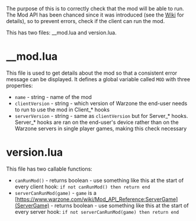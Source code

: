 The purpose of this is to correctly check that the mod will be able to run. The Mod API has been chanced since it was introduced (see the [Wiki](https://www.warzone.com/wiki/Mod_API_Reference#Newer_API_features) for details), so to prevent errors, check if the client can run the mod.

This has two files: __mod.lua and version.lua.
# __mod.lua
This file is used to get details about the mod so that a consistent error message can be displayed. It defines a global variable called <code>MOD</code> with three properties:
* `name` - string - name of the mod
* `clientVersion` - string - which version of Warzone the end-user needs to run to use the mod in Client_* hooks
* `serverVersion` - string - same as `clientVersion` but for Server_* hooks. Server_* hooks are ran on the end-user's device rather than on the Warzone servers in single player games, making this check necessary
# version.lua
This file has two callable functions:
* `canRunMod()` - returns boolean - use something like this at the start of every client hook: `if not canRunMod() then return end`
* `serverCanRunMod(game)` - `game` is a [https://www.warzone.com/wiki/Mod_API_Reference:ServerGame](ServerGame) - returns boolean - use something like this at the start of every server hook: `if not serverCanRunMod(game) then return end`
